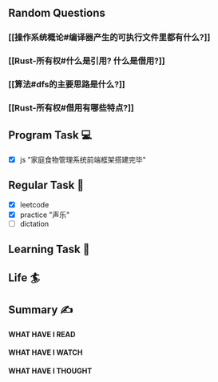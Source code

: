 ## Random Questions
### [[操作系统概论#编译器产生的可执行文件里都有什么?]]

### [[Rust-所有权#什么是引用? 什么是借用?]]

### [[算法#dfs的主要思路是什么?]]

### [[Rust-所有权#借用有哪些特点?]]



## Program Task  💻
- [x] js "家庭食物管理系统前端框架搭建完毕"

## Regular Task  🤡
- [x] leetcode
- [x] practice "声乐"
- [ ] dictation

## Learning Task 🎯

## Life 🏄

## Summary ✍
####  WHAT HAVE I READ

#### WHAT HAVE I WATCH

#### WHAT HAVE I THOUGHT
